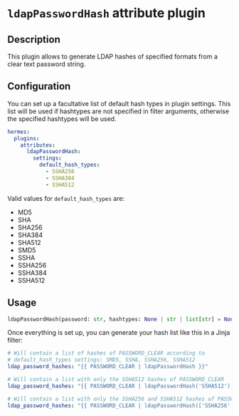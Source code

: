 <!--
Hermes : Change Data Capture (CDC) tool from any source(s) to any target
Copyright (C) 2023, 2024 INSA Strasbourg

This file is part of Hermes.

Hermes is free software: you can redistribute it and/or modify
it under the terms of the GNU General Public License as published by
the Free Software Foundation, either version 3 of the License, or
(at your option) any later version.

Hermes is distributed in the hope that it will be useful,
but WITHOUT ANY WARRANTY; without even the implied warranty of
MERCHANTABILITY or FITNESS FOR A PARTICULAR PURPOSE. See the
GNU General Public License for more details.

You should have received a copy of the GNU General Public License
along with Hermes. If not, see <https://www.gnu.org/licenses/>.
-->

# `ldapPasswordHash` attribute plugin

## Description

This plugin allows to generate LDAP hashes of specified formats from a clear text password string.

## Configuration

You can set up a facultative list of default hash types in plugin settings. This list will be used if hashtypes are not specified in filter arguments, otherwise the specified hashtypes will be used.

```yaml
hermes:
  plugins:
    attributes:
      ldapPasswordHash:
        settings:
          default_hash_types:
            - SSHA256
            - SSHA384
            - SSHA512
```

Valid values for `default_hash_types` are:

- MD5
- SHA
- SHA256
- SHA384
- SHA512
- SMD5
- SSHA
- SSHA256
- SSHA384
- SSHA512

## Usage

```python
ldapPasswordHash(password: str, hashtypes: None | str | list[str] = None) → list[str]
```

Once everything is set up, you can generate your hash list like this in a Jinja filter:

```yaml
# Will contain a list of hashes of PASSWORD_CLEAR according to
# default_hash_types settings: SMD5, SSHA, SSHA256, SSHA512
ldap_password_hashes: "{{ PASSWORD_CLEAR | ldapPasswordHash }}"

# Will contain a list with only the SSHA512 hashes of PASSWORD_CLEAR
ldap_password_hashes: "{{ PASSWORD_CLEAR | ldapPasswordHash('SSHA512') }}"

# Will contain a list with only the SSHA256 and SSHA512 hashes of PASSWORD_CLEAR
ldap_password_hashes: "{{ PASSWORD_CLEAR | ldapPasswordHash(['SSHA256', 'SSHA512']) }}"
```

